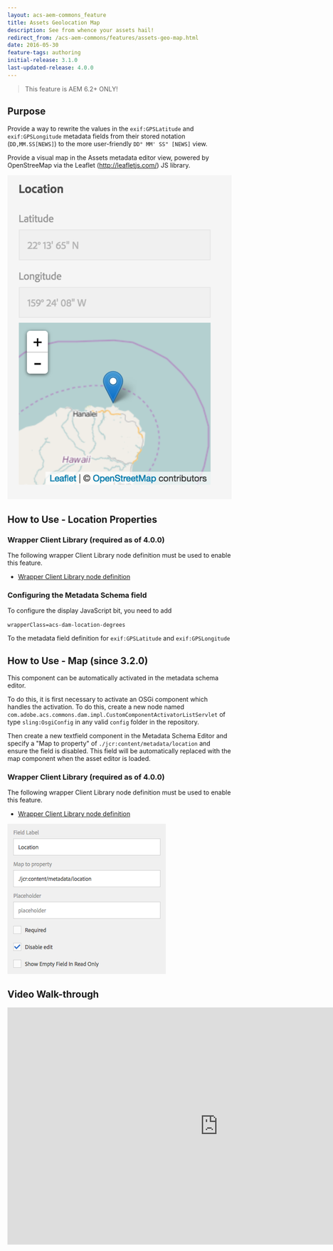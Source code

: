 ```yaml
---
layout: acs-aem-commons_feature
title: Assets Geolocation Map
description: See from whence your assets hail!
redirect_from: /acs-aem-commons/features/assets-geo-map.html
date: 2016-05-30
feature-tags: authoring
initial-release: 3.1.0
last-updated-release: 4.0.0
---
```


> This feature is AEM 6.2+ ONLY!

## Purpose

Provide a way to rewrite the values in the `exif:GPSLatitude` and `exif:GPSLongitude` metadata fields from their stored notation (`DD,MM.SS[NEWS]`) to the more user-friendly `DD° MM' SS" [NEWS]` view.

Provide a visual map in the Assets metadata editor view, powered by OpenStreeMap via the Leaflet (http://leafletjs.com/) JS library.

![Geolocation Map](images/image.png)

## How to Use - Location Properties

### Wrapper Client Library (required as of 4.0.0)

The following wrapper Client Library node definition must be used to enable this feature.

* [Wrapper Client Library node definition](https://github.com/Adobe-Consulting-Services/acs-aem-commons/blob/master/content/src/main/content/jcr_root/apps/acs-commons/authoring/dam-location/.content.xml#L9)

### Configuring the Metadata Schema field

To configure the display JavaScript bit, you need to add

`wrapperClass=acs-dam-location-degrees`

To the metadata field definition for `exif:GPSLatitude` and `exif:GPSLongitude`

## How to Use - Map (since 3.2.0)

This component can be automatically activated in the metadata schema editor.

To do this, it is first necessary to activate an OSGi component which handles the activation. To do this, create a new node named `com.adobe.acs.commons.dam.impl.CustomComponentActivatorListServlet` of type `sling:OsgiConfig` in any valid `config` folder in the repository.

Then create a new textfield component in the Metadata Schema Editor and specify a "Map to property" of `./jcr:content/metadata/location` and ensure the field is disabled. This field will be automatically replaced with the map component when the asset editor is loaded.

### Wrapper Client Library (required as of 4.0.0)

The following wrapper Client Library node definition must be used to enable this feature.

* [Wrapper Client Library node definition](https://github.com/Adobe-Consulting-Services/acs-aem-commons/blob/master/content/src/main/content/jcr_root/apps/acs-commons/components/dam/custom-component-activator/clientlib/.content.xml#L11-L17)


![Asset Editor Configuration](images/schema-editor.png)

<!--
### Legacy (pre-3.2.0 approach)

To add the map, create a new component of type `acs-commons/components/dam/asset-location-map` in the metadata schema editor.

> IMPORTANT: Once making manual changes like this to a Metadata Schema you can no longer reliably edit the schema using the GUI.

#### Example

{% highlight xml %}
<col2
    jcr:primaryType="nt:unstructured"
    granite:rel="aem-assets-metadata-form-column"
    listOrder="1"
    sling:resourceType="granite/ui/components/coral/foundation/container">
  <items
      jcr:primaryType="nt:unstructured">
    <header
        jcr:primaryType="nt:unstructured"
        fieldLabel="Scheduled (de)activation"
        sling:resourceType="dam/gui/coral/components/admin/schemaforms/formbuilder/sectionfield">
      <granite:data
        jcr:primaryType="nt:unstructured"
        metaType="section"/>
    </header>

    <ontime
        jcr:primaryType="nt:unstructured"
        displayedFormat="YYYY-MM-DD HH:mm"
        fieldLabel="On Time"
        name="./jcr:content/onTime"
        renderReadOnly="true" sling:resourceType="granite/ui/components/coral/foundation/form/datepicker"
        type="datetime">
      <granite:data
        jcr:primaryType="nt:unstructured"
        metaType="datepicker"
        typeHint="Date"/>
    </ontime>

    <offime
        jcr:primaryType="nt:unstructured"
        displayedFormat="YYYY-MM-DD HH:mm"
        fieldLabel="Off Time"
        name="./jcr:content/offTime"
        renderReadOnly="true"
        sling:resourceType="granite/ui/components/coral/foundation/form/datepicker" type="datetime">
      <granite:data
        jcr:primaryType="nt:unstructured"
        metaType="datepicker"
        typeHint="Date"/>
    </offime>

    <header2
        jcr:primaryType="nt:unstructured"
        fieldLabel="Location" sling:resourceType="dam/gui/coral/components/admin/schemaforms/formbuilder/sectionfield">
      <granite:data
        jcr:primaryType="nt:unstructured"
        metaType="section"/>
    </header2>

    <latitude
        jcr:primaryType="nt:unstructured"
        disabled="true"
        fieldLabel="Latitude"
        name="./jcr:content/metadata/exif:GPSLatitude"
        renderReadOnly="true"
        showEmptyInReadOnly="true" sling:resourceType="granite/ui/components/coral/foundation/form/textfield"
        wrapperClass="acs-dam-location-degrees">
      <granite:data
        jcr:primaryType="nt:unstructured"
        metaType="text"/>
    </latitude>

    <longitude
        jcr:primaryType="nt:unstructured"
        disabled="true"
        fieldLabel="Longitude"
        name="./jcr:content/metadata/exif:GPSLongitude"
        renderReadOnly="true"
        showEmptyInReadOnly="true"
        sling:resourceType="granite/ui/components/coral/foundation/form/textfield"
        wrapperClass="acs-dam-location-degrees">
      <granite:data jcr:primaryType="nt:unstructured" metaType="text"/>
    </longitude>

    <map
      jcr:primaryType="nt:unstructured"
      sling:resourceType="acs-commons/components/dam/asset-location-map"/>
  </items>

  <jcr:content jcr:primaryType="nt:unstructured"/>

</col2>
{% endhighlight %}
-->

## Video Walk-through

<iframe width="945" height="532" src="https://www.youtube.com/embed/yMi-Qab14-o?rel=0" frameborder="0" allowfullscreen></iframe>
